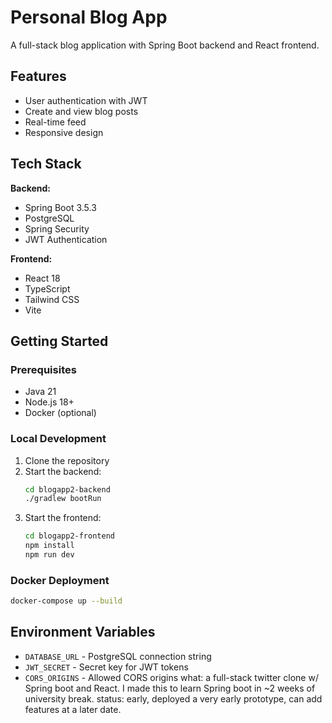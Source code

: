 # Personal Blog App

A full-stack blog application with Spring Boot backend and React frontend.

## Features

- User authentication with JWT
- Create and view blog posts
- Real-time feed
- Responsive design

## Tech Stack

**Backend:**

- Spring Boot 3.5.3
- PostgreSQL
- Spring Security
- JWT Authentication

**Frontend:**

- React 18
- TypeScript
- Tailwind CSS
- Vite

## Getting Started

### Prerequisites

- Java 21
- Node.js 18+
- Docker (optional)

### Local Development

1. Clone the repository
2. Start the backend:
   ```bash
   cd blogapp2-backend
   ./gradlew bootRun
   ```
3. Start the frontend:
   ```bash
   cd blogapp2-frontend
   npm install
   npm run dev
   ```

### Docker Deployment

```bash
docker-compose up --build
```

## Environment Variables

- `DATABASE_URL` - PostgreSQL connection string
- `JWT_SECRET` - Secret key for JWT tokens
- `CORS_ORIGINS` - Allowed CORS origins
what: a full-stack twitter clone w/ Spring boot and React. I made this to learn Spring boot in ~2 weeks of university break.
status: early, deployed a very early prototype, can add features at a later date.
